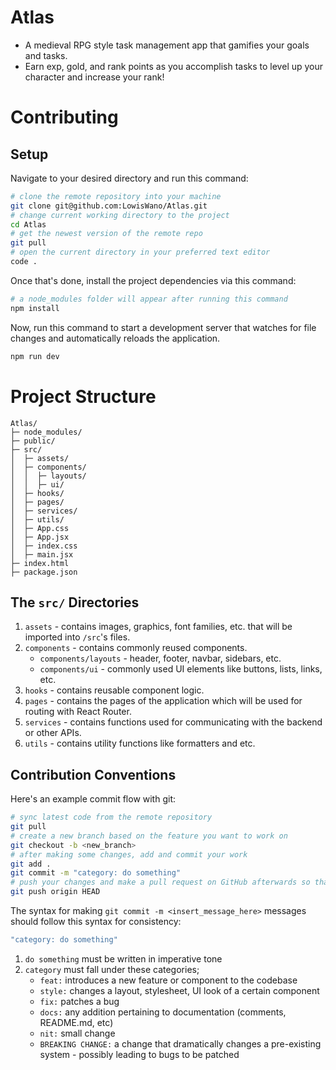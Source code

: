 # Atlas

- A medieval RPG style task management app that gamifies your goals and tasks. 
- Earn exp, gold, and rank points as you accomplish tasks to level up your character and increase your rank!

# Contributing

## Setup

Navigate to your desired directory and run this command:

```bash
# clone the remote repository into your machine
git clone git@github.com:LowisWano/Atlas.git
# change current working directory to the project
cd Atlas
# get the newest version of the remote repo
git pull
# open the current directory in your preferred text editor
code .
```

Once that's done, install the project dependencies via this command: 

```bash
# a node_modules folder will appear after running this command
npm install
```

Now, run this command to start a development server that watches for file changes and automatically reloads the application.

```bash
npm run dev
```

# Project Structure

```
Atlas/
├─ node_modules/
├─ public/
├─ src/
│  ├─ assets/
│  ├─ components/
│  │  ├─ layouts/
│  │  ├─ ui/
│  ├─ hooks/
│  ├─ pages/
│  ├─ services/
│  ├─ utils/
│  ├─ App.css
│  ├─ App.jsx
│  ├─ index.css
│  ├─ main.jsx
├─ index.html
├─ package.json
```

## The `src/` Directories

1. `assets` - contains images, graphics, font families, etc. that will be imported into `/src`'s files.
2. `components` - contains commonly reused components.
   - `components/layouts` - header, footer, navbar, sidebars, etc.
   - `components/ui` - commonly used UI elements like buttons, lists, links, etc.
3. `hooks` - contains reusable component logic.
4. `pages` - contains the pages of the application which will be used for routing with React Router.
5. `services` - contains functions used for communicating with the backend or other APIs.
6. `utils` - contains utility functions like formatters and etc.

## Contribution Conventions

Here's an example commit flow with git:

```bash
# sync latest code from the remote repository
git pull
# create a new branch based on the feature you want to work on
git checkout -b <new_branch>
# after making some changes, add and commit your work
git add .
git commit -m "category: do something"
# push your changes and make a pull request on GitHub afterwards so that I can review them
git push origin HEAD
```

The syntax for making `git commit -m <insert_message_here>` messages should follow this syntax for consistency:

```bash
"category: do something"
```

1. `do something` must be written in imperative tone
2. `category` must fall under these categories;
   - `feat:` introduces a new feature or component to the codebase
   - `style:` changes a layout, stylesheet, UI look of a certain component
   - `fix:` patches a bug
   - `docs:` any addition pertaining to documentation (comments, README.md, etc)
   - `nit:` small change
   - `BREAKING CHANGE:` a change that dramatically changes a pre-existing system - possibly leading to bugs to be patched
